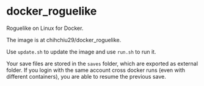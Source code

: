 # docker_roguelike
Roguelike on Linux for Docker.

The image is at chihchiu29/docker_roguelike.

Use `update.sh` to update the image and use `run.sh` to run it.

Your save files are stored in the `saves` folder, which are exported as external folder. If you login with the same account cross docker runs (even with different containers), you are able to resume the previous save.
